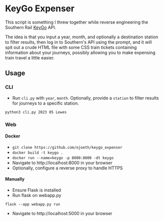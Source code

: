 # KeyGo Expenser
This script is something I threw together while reverse engineering the Southern Rail [KeyGo](https://www.southernrailway.com/tickets/the-key-smartcard/keygo) API.

The idea is that you input a year, month, and optionally a destination station to filter results, then log in to Southern's API using the prompt, and it will spit out a crude HTML file with some CSS train tickets containing information about your journeys, possibly allowing you to make expensing train travel a little easier.

## Usage

### CLI
- Run `cli.py` with `year`, `month`. Optionally, provide a `station` to filter results for journeys to a specific station.

`python3 cli.py 2023 05 Lewes`

### Web

#### Docker
- `git clone https://github.com/ojoeth/keygo_expenser`
- `docker build -t keygo .`
- `docker run --name=keygo -p 8000:8000 -dt keygo`
- Navigate to http://localhost:8000 in your browser
- Optionally, configure a reverse proxy to handle HTTPS

#### Manually
- Ensure Flask is installed
- Run flask on webapp.py

`flask --app webapp.py run`
- Navigate to http://localhost:5000 in your browser